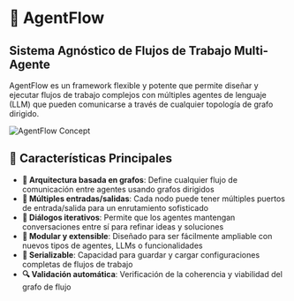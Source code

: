# 🧠 AgentFlow

## Sistema Agnóstico de Flujos de Trabajo Multi-Agente

AgentFlow es un framework flexible y potente que permite diseñar y ejecutar flujos de trabajo complejos con múltiples agentes de lenguaje (LLM) que pueden comunicarse a través de cualquier topología de grafo dirigido.

![AgentFlow Concept](https://via.placeholder.com/800x400?text=AgentFlow+Concept)

## 🌟 Características Principales

- **🔄 Arquitectura basada en grafos**: Define cualquier flujo de comunicación entre agentes usando grafos dirigidos
- **🔀 Múltiples entradas/salidas**: Cada nodo puede tener múltiples puertos de entrada/salida para un enrutamiento sofisticado
- **🤝 Diálogos iterativos**: Permite que los agentes mantengan conversaciones entre sí para refinar ideas y soluciones
- **🧩 Modular y extensible**: Diseñado para ser fácilmente ampliable con nuevos tipos de agentes, LLMs o funcionalidades
- **💾 Serializable**: Capacidad para guardar y cargar configuraciones completas de flujos de trabajo
- **🔍 Validación automática**: Verificación de la coherencia y viabilidad del grafo de flujo
